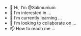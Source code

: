 - 👋 Hi, I’m @Salimunium
- 👀 I’m interested in ...
- 🌱 I’m currently learning ...
- 💞️ I’m looking to collaborate on ...
- 📫 How to reach me ...

<!---
Salimunium/Salimunium is a ✨ special ✨ repository because its `README.md` (this file) appears on your GitHub profile.
You can click the Preview link to take a look at your changes.
--->
